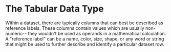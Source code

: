 # The Tabular Data Type
Within a dataset, there are typically columns that can best be described as reference labels.  These columns contain
values which are usually non-numeric-- they wouldn't be used as operands in a mathematical calculation.  
A "reference label" can be a name, color, size, shape, or any word or string that might
be used to further describe and identify a particular dataset row.
